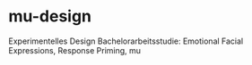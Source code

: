 # mu-design
Experimentelles Design Bachelorarbeitsstudie: Emotional Facial Expressions, Response Priming, mu
